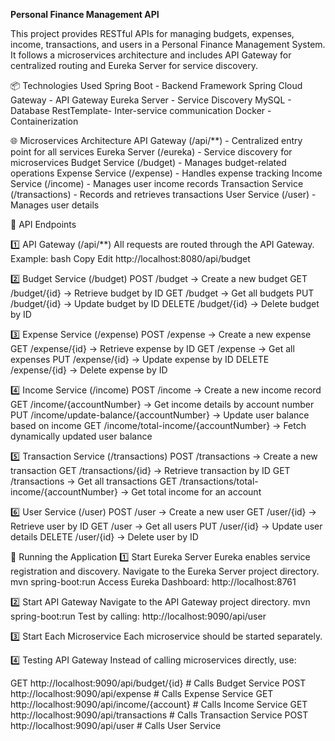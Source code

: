**Personal Finance Management API**

This project provides RESTful APIs for managing budgets, expenses, income, transactions, and users in a Personal Finance Management System. It follows a microservices architecture and includes API Gateway for centralized routing and Eureka Server for service discovery.

📦 Technologies Used
Spring Boot - Backend Framework
Spring Cloud Gateway - API Gateway
Eureka Server - Service Discovery
MySQL - Database
RestTemplate- Inter-service communication
Docker - Containerization

🌐 Microservices Architecture
API Gateway (/api/**) - Centralized entry point for all services
Eureka Server (/eureka) - Service discovery for microservices
Budget Service (/budget) - Manages budget-related operations
Expense Service (/expense) - Handles expense tracking
Income Service (/income) - Manages user income records
Transaction Service (/transactions) - Records and retrieves transactions
User Service (/user) - Manages user details

📌 API Endpoints

1️⃣ API Gateway (/api/**)
All requests are routed through the API Gateway.
Example:
bash
Copy
Edit
http://localhost:8080/api/budget

2️⃣ Budget Service (/budget)
POST /budget → Create a new budget
GET /budget/{id} → Retrieve budget by ID
GET /budget → Get all budgets
PUT /budget/{id} → Update budget by ID
DELETE /budget/{id} → Delete budget by ID

3️⃣ Expense Service (/expense)
POST /expense → Create a new expense
GET /expense/{id} → Retrieve expense by ID
GET /expense → Get all expenses
PUT /expense/{id} → Update expense by ID
DELETE /expense/{id} → Delete expense by ID

4️⃣ Income Service (/income)
POST /income → Create a new income record
GET /income/{accountNumber} → Get income details by account number
PUT /income/update-balance/{accountNumber} → Update user balance based on income
GET /income/total-income/{accountNumber} → Fetch dynamically updated user balance

5️⃣ Transaction Service (/transactions)
POST /transactions → Create a new transaction
GET /transactions/{id} → Retrieve transaction by ID
GET /transactions → Get all transactions
GET /transactions/total-income/{accountNumber} → Get total income for an account

6️⃣ User Service (/user)
POST /user → Create a new user
GET /user/{id} → Retrieve user by ID
GET /user → Get all users
PUT /user/{id} → Update user details
DELETE /user/{id} → Delete user by ID

🚀 Running the Application
1️⃣ Start Eureka Server
Eureka enables service registration and discovery.
Navigate to the Eureka Server project directory.
mvn spring-boot:run
Access Eureka Dashboard:
http://localhost:8761

2️⃣ Start API Gateway
Navigate to the API Gateway project directory.
mvn spring-boot:run
Test by calling:
http://localhost:9090/api/user

3️⃣ Start Each Microservice
Each microservice should be started separately.

4️⃣ Testing API Gateway
Instead of calling microservices directly, use:

GET http://localhost:9090/api/budget/{id}       # Calls Budget Service
POST http://localhost:9090/api/expense          # Calls Expense Service
GET http://localhost:9090/api/income/{account}  # Calls Income Service
GET http://localhost:9090/api/transactions      # Calls Transaction Service
POST http://localhost:9090/api/user             # Calls User Service
